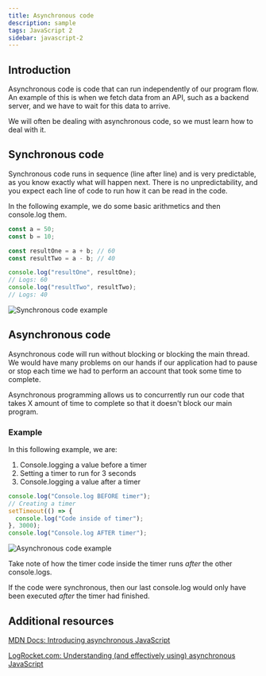 ```yaml
---
title: Asynchronous code
description: sample
tags: JavaScript 2
sidebar: javascript-2
---
```


## Introduction

Asynchronous code is code that can run independently of our program flow. An example of this is when we fetch data from an API, such as a backend server, and we have to wait for this data to arrive.

We will often be dealing with asynchronous code, so we must learn how to deal with it.

## Synchronous code

Synchronous code runs in sequence (line after line) and is very predictable, as you know exactly what will happen next. There is no unpredictability, and you expect each line of code to run how it can be read in the code.

In the following example, we do some basic arithmetics and then console.log them.

```js
const a = 50;
const b = 10;

const resultOne = a + b; // 60
const resultTwo = a - b; // 40

console.log("resultOne", resultOne);
// Logs: 60
console.log("resultTwo", resultTwo);
// Logs: 40
```

![Synchronous code example](../images/javascript-2/async/asynchronous-code-example.png)

## Asynchronous code

Asynchronous code will run without blocking or blocking the main thread. We would have many problems on our hands if our application had to pause or stop each time we had to perform an account that took some time to complete.

Asynchronous programming allows us to concurrently run our code that takes X amount of time to complete so that it doesn't block our main program.

### Example

In this following example, we are:

1. Console.logging a value before a timer
2. Setting a timer to run for 3 seconds
3. Console.logging a value after a timer

```js
console.log("Console.log BEFORE timer");
// Creating a timer
setTimeout(() => {
  console.log("Code inside of timer");
}, 3000);
console.log("Console.log AFTER timer");
```

![Asynchronous code example](../images/javascript-2/async/asynchronous-code-example.png)

Take note of how the timer code inside the timer runs _after_ the other console.logs.

If the code were synchronous, then our last console.log would only have been executed _after_ the timer had finished.

## Additional resources

[MDN Docs: Introducing asynchronous JavaScript](https://developer.mozilla.org/en-US/docs/Learn/JavaScript/Asynchronous/Introducing)

[LogRocket.com: Understanding (and effectively using) asynchronous JavaScript](https://blog.logrocket.com/understanding-asynchronous-javascript/)
